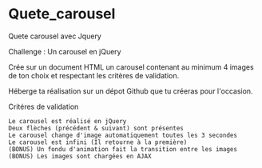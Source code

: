 # Quete_carousel
Quete carousel avec Jquery

Challenge : Un carousel en jQuery

Crée sur un document HTML un carousel contenant au minimum 4 images de ton choix et respectant les critères de validation.

Héberge ta réalisation sur un dépot Github que tu créeras pour l'occasion.

Critéres de validation

    Le carousel est réalisé en jQuery
    Deux flèches (précédent & suivant) sont présentes
    Le carousel change d'image automatiquement toutes les 3 secondes
    Le carousel est infini (Il retourne à la première)
    (BONUS) Un fondu d'animation fait la transition entre les images
    (BONUS) Les images sont chargées en AJAX
